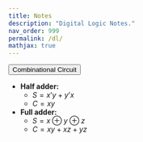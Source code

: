 ```yaml
---
title: Notes
description: "Digital Logic Notes."
nav_order: 999
permalink: /dl/
mathjax: true
---
```


<button onclick="toggleAccordion('combinational-circuit')" class="w3-button w3-block w3-theme w3-hover-theme w3-left-align">Combinational Circuit</button>
<div id="combinational-circuit" class="w3-container w3-hide" markdown="1">

- **Half adder:**
    - $S = x’y + y’x$
    - $C = xy$
- **Full adder:**
    - $S = x ⊕ y ⊕ z$
    - $C = xy + xz + yz$

</div>
